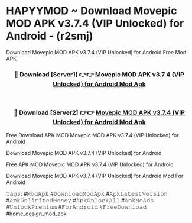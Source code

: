 # HAPYYMOD ~ Download Movepic MOD APK v3.7.4 (VIP Unlocked) for Android - (r2smj)
Download Movepic MOD APK v3.7.4 (VIP Unlocked) for Android Free Mod APK

<div align="center">
<h3>🔴 Download [Server1] 👉👉 <a href="https://apk-comot.site?title=Movepic_MOD_APK_v3.7.4_(VIP_Unlocked)_for_Android">Movepic MOD APK v3.7.4 (VIP Unlocked) for Android Mod Apk</a></h3><br>

<h3>🔴 Download [Server2] 👉👉 <a href="https://apk-comot.site?title=Movepic_MOD_APK_v3.7.4_(VIP_Unlocked)_for_Android">Movepic MOD APK v3.7.4 (VIP Unlocked) for Android Mod Apk</a></h3>
</div>


Free Download APK MOD Movepic MOD APK v3.7.4 (VIP Unlocked) for Android

Download Movepic MOD APK v3.7.4 (VIP Unlocked) for Android 

Free APK MOD Movepic MOD APK v3.7.4 (VIP Unlocked) for Android 

Download Movepic MOD APK v3.7.4 (VIP Unlocked) for Android Mod For Android

𝚃𝚊𝚐𝚜: #𝙼𝚘𝚍𝙰𝚙𝚔 #𝙳𝚘𝚠𝚗𝚕𝚘𝚊𝚍𝙼𝚘𝚍𝙰𝚙𝚔 #𝙰𝚙𝚔𝙻𝚊𝚝𝚎𝚜𝚝𝚅𝚎𝚛𝚜𝚒𝚘𝚗 #𝙰𝚙𝚔𝚄𝚗𝚕𝚒𝚖𝚒𝚝𝚎𝚍𝙼𝚘𝚗𝚎𝚢 #𝙰𝚙𝚔𝚄𝚗𝚕𝚘𝚌𝚔𝙰𝚕𝚕 #𝙰𝚙𝚔𝙽𝚘𝙰𝚍𝚜 #𝚄𝚗𝚕𝚘𝚌𝚔𝙿𝚛𝚎𝚖𝚒𝚞𝚖 #𝙵𝚘𝚛𝙰𝚗𝚍𝚛𝚘𝚒𝚍 #𝙵𝚛𝚎𝚎𝙳𝚘𝚠𝚗𝚕𝚘𝚊𝚍 #home_design_mod_apk